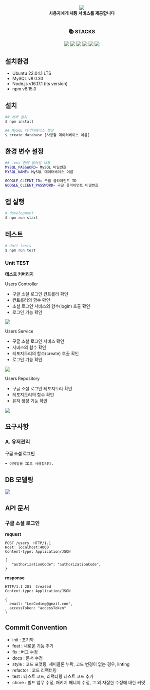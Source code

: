 <div align=center>
<img src="https://capsule-render.vercel.app/api?type=waving&color=auto&height=250&section=header&text=💬Chat%20API%20서버💬&fontSize=45" />
</br>
<b id=content>사용자에게 채팅 서비스를 제공합니다</b>
</br></br>
<h3>📚 STACKS</h3>
<img src="https://img.shields.io/badge/NestJS-E0234E?style=for-the-badge&logo=NestJS&logoColor=white">
<img src="https://img.shields.io/badge/TypeScript-3178C6?style=for-the-badge&logo=TypeScript&logoColor=white">
<img src="https://img.shields.io/badge/TypeORM-262627?style=for-the-badge&logo=TypeORM&logoColor=white">
<img src="https://img.shields.io/badge/MySQL-4479A1?style=for-the-badge&logo=MySQL&logoColor=white">
<img src="https://img.shields.io/badge/Socket.io-010101?style=for-the-badge&logo=Socket.io&logoColor=white">
<img src="https://img.shields.io/badge/.ENV-ECD53F?style=for-the-badge&logo=.ENV&logoColor=white">
</div>

## 설치환경

- Ubuntu 22.04.1 LTS
- MySQL v8.0.30
- Node.js v16.17.1 (lts version)
- npm v8.15.0

## 설치

```bash
## 서버 설치
$ npm install

## MySQL 데이터베이스 생성
$ create database [사용할 데이터베이스 이름]
```

## 환경 변수 설정

```bash
## .env 안에 들어갈 내용
MYSQL_PASSWORD= MySQL 비밀번호
MYSQL_NAME= MySQL 데이터베이스 이름

GOOGLE_CLIENT_ID= 구글 클라이언트 ID
GOOGLE_CLIENT_PASSWORD= 구글 클라이언트 비밀번호
```

## 앱 실행

```bash
# development
$ npm run start
```

## 테스트

```bash
# Unit tests
$ npm run test
```

### Unit TEST

**테스트 커버리지**

Users Controller

- 구글 소셜 로그인 컨트롤러 확인
- 컨트롤러의 함수 확인
- 소셜 로그인 서비스의 함수(login) 호출 확인
- 로그인 기능 확인

<img src="https://user-images.githubusercontent.com/92367032/197419386-5ac9098a-bf57-4352-bab0-b568e1ff3b0b.png"/>

Users Service

- 구글 소셜 로그인 서비스 확인
- 서비스의 함수 확인
- 레포지토리의 함수(create) 호출 확인
- 로그인 기능 확인

<img src="https://user-images.githubusercontent.com/92367032/197419572-a8f50ff9-449f-4b66-8913-63148cf4ea1f.png"/>

Users Repository

- 구글 소셜 로그인 레포지토리 확인
- 레포지토리의 함수 확인
- 유저 생성 기능 확인

<img src="https://user-images.githubusercontent.com/92367032/197419555-5548f8cb-fa57-48bf-aa9e-bf04dc37a36d.png"/>

## 요구사항

### A. 유저관리

**구글 소셜 로그인**

```
➡️ 이메일을 ID로 사용합니다.
```

## DB 모델링

<img src="https://user-images.githubusercontent.com/92367032/197419964-2cb41465-075a-4794-9053-7ea3ea63cf81.png"/>

## API 문서

### 구글 소셜 로그인

**request**

```http
POST /users  HTTP/1.1
Host: localhost:4000
Content-type: Application/JSON

{
   "authorizationCode": "authorizationCode",
}
```

**response**

```http
HTTP/1.1 201  Created
Content-type: Application/JSON

{
  email: "LeeCoding@gmail.com",
  accessToken: "accessToken"
}
```

## Commit Convention

- init : 초기화
- feat : 새로운 기능 추가
- fix : 버그 수정
- docs : 문서 수정
- style : 코드 포맷팅, 세미콜론 누락, 코드 변경이 없는 경우, linting
- refactor : 코드 리팩터링
- test : 테스트 코드, 리팩터링 테스트 코드 추가
- chore : 빌드 업무 수정, 패키지 매니저 수정, 그 외 자잘한 수정에 대한 커밋
